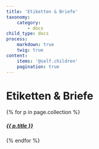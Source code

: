 ```yaml
---
title: 'Etiketten & Briefe'
taxonomy:
    category:
        - docs
child_type: docs
process:
    markdown: true
    twig: true
content:
    items: '@self.children'
    pagination: true   
---
```


# Etiketten & Briefe

{% for p in page.collection %}
<a href="{{p.url}}"><h5>{{ p.title }}</h5></a>
{% endfor %}